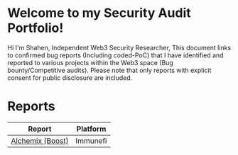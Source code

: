 ﻿# Welcome to my Security Audit  	 Portfolio!

Hi I'm Shahen, Independent Web3 Security Researcher, This document links to confirmed bug reports (Including coded-PoC) that I have identified and reported to various projects within the Web3 space (Bug bounty/Competitive audits). Please note that only reports with explicit consent for public disclosure are included.


# Reports
| Report | Platform |
|--|--|
| [Alchemix (Boost)](https://reports.immunefi.com/alchemix/30704-sc-medium-griefing-an-account-from-getting-votes-delegate...) | Immunefi |





